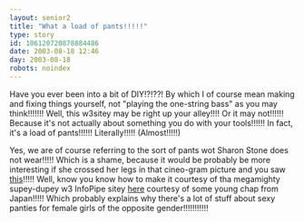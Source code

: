 ```yaml
---
layout: senior2
title: "What a load of pants!!!!!"
type: story
id: 106120720878884486
date: 2003-08-18 12:46
day: 2003-08-18
robots: noindex
---
```


Have you ever been into a bit of DIY!?!??! By which I of course mean making and fixing things yourself, not "playing the one-string bass" as you may think!!!!!!! Well, this w3sitey may be right up your alley!!!! Or it may not!!!!!! Because it's not actually about something you do with your tools!!!!!! In fact, it's a load of pants!!!!!! Literally!!!!! (Almost!!!!!)<p>Yes, we are of course referring to the sort of pants wot Sharon Stone does not wear!!!!! Which is a shame, because it would be probably be more interesting if she crossed her legs in that cineo-gram picture and you saw <a href="http://www.dab.hi-ho.ne.jp/runo/ht/hr02.jpg">this</a>!!!!! Well, know you know how to make it courtesy of tha megamighty supey-dupey w3 InfoPipe sitey <a href="http://www.max.hi-ho.ne.jp/hotaru/underwear/how_to.html">here</a> courtesy of some young chap from Japan!!!!! Which probably explains why there's a lot of stuff about sexy panties for female girls of the opposite gender!!!!!!!!!!!
<div style="clear: both;"></div>
</p>
